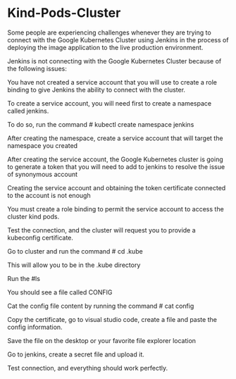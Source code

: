 # Kind-Pods-Cluster
Some people are experiencing challenges whenever they are trying to connect with the Google Kubernetes Cluster using Jenkins in the process of deploying
the image application to the live production environment. 

Jenkins is not connecting with the Google Kubernetes Cluster because of the following issues: 

You have not created a service account that you will use to create a role binding to give Jenkins the ability to connect with the cluster.

To create a service account, you will need first to create a namespace called jenkins. 

To do so, run the command # kubectl create namespace jenkins  

After creating the namespace, create a service account that will target the namespace you created 

After creating the service account, the Google Kubernetes cluster is going to generate a token that you will need to add to jenkins to resolve the issue of synonymous account

Creating the service account and obtaining the token certificate connected to the account is not enough

You must create a role binding to permit the service account to access the cluster kind pods. 

Test the connection, and the cluster will request you to provide a kubeconfig certificate. 

Go to cluster and run the command # cd .kube 

This will allow you to be in the .kube directory 

Run the #ls 


You should see a file called CONFIG 

Cat the config file content by running the command # cat config 

Copy the certificate, go to visual studio code, create a file and paste the config information. 

Save the file on the desktop or your favorite file explorer location

Go to jenkins, create a secret file and upload it. 

Test connection, and everything should work perfectly. 
